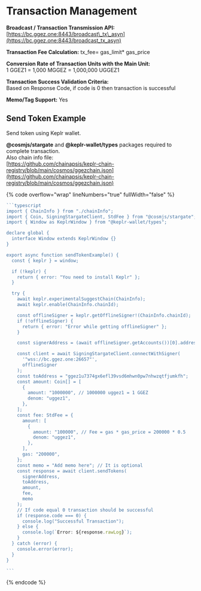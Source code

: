 # Transaction Management

**Broadcast / Transaction Transmission API:** [https://bc.ggez.one:8443/broadcast\_tx\_asyn](https://bc.ggez.one:8443/broadcast_tx_asyn)

**Transaction Fee Calculation:** tx\_fee= gas\_limit\* gas\_price

**Conversion Rate of Transaction Units with the Main Unit:**\
1 GGEZ1 = 1,000 MGGEZ = 1,000,000 UGGEZ1

**Transaction Success Validation Criteria:**\
Based on Response Code, if code is 0 then transaction is successful

**Memo/Tag Support:** Yes

## Send Token Example

Send token using Keplr wallet.

**@cosmjs/stargate** and **@keplr-wallet/types** packages required to complete transaction.\
Also chain info file:\
[https://github.com/chainapsis/keplr-chain-registry/blob/main/cosmos/ggezchain.json](https://github.com/chainapsis/keplr-chain-registry/blob/main/cosmos/ggezchain.json)

{% code overflow="wrap" lineNumbers="true" fullWidth="false" %}
````typescript
```typescript
import { ChainInfo } from "./chainInfo";
import { Coin, SigningStargateClient, StdFee } from "@cosmjs/stargate";
import { Window as KeplrWindow } from "@keplr-wallet/types";

declare global {
  interface Window extends KeplrWindow {}
}

export async function sendTokenExample() {
  const { keplr } = window;

  if (!keplr) {
    return { error: "You need to install Keplr" };
  }

  try {
    await keplr.experimentalSuggestChain(ChainInfo);
    await keplr.enable(ChainInfo.chainId);

    const offlineSigner = keplr.getOfflineSigner!(ChainInfo.chainId);
    if (!offlineSigner) {
      return { error: "Error while getting offlineSigner" };
    }

    const signerAddress = (await offlineSigner.getAccounts())[0].address;

    const client = await SigningStargateClient.connectWithSigner(
      '"wss://bc.ggez.one:26657"',
      offlineSigner
    );
    const toAddress = "ggez1u7374gx6efl39vsd6mhwn0pw7nhwzqtfjumkfh";
    const amount: Coin[] = [
      {
        amount: "1000000", // 1000000 uggez1 = 1 GGEZ
        denom: "uggez1",
      },
    ];
    const fee: StdFee = {
      amount: [
        {
          amount: "100000", // Fee = gas * gas_price = 200000 * 0.5
          denom: "uggez1",
        },
      ],
      gas: "200000",
    };
    const memo = "Add memo here"; // It is optional
    const response = await client.sendTokens(
      signerAddress,
      toAddress,
      amount,
      fee,
      memo
    );
    // If code equal 0 transaction should be successful
    if (response.code === 0) {
      console.log("Successful Transaction");
    } else {
      console.log(`Error: ${response.rawLog}`);
    }
  } catch (error) {
    console.error(error);
  }
}

```
````
{% endcode %}
